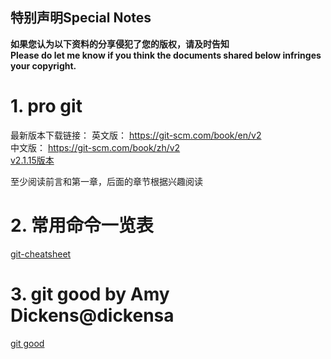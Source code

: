 
## 特别声明Special Notes

**如果您认为以下资料的分享侵犯了您的版权，请及时告知**   
**Please do let me know if you think the documents shared below infringes your copyright.**



# 1. pro git

最新版本下载链接：
英文版： https://git-scm.com/book/en/v2  
中文版： https://git-scm.com/book/zh/v2  
[v2.1.15版本](./refs/progit_v2.1.15.pdf)  

至少阅读前言和第一章，后面的章节根据兴趣阅读

# 2. 常用命令一览表
[git-cheatsheet](./refs/git-cheatsheet.pdf)

# 3. git good by Amy Dickens@dickensa

[git good](./refs/GitGood_Dickensa.pdf)

